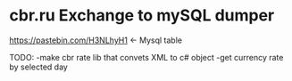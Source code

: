 # cbr.ru Exchange to mySQL dumper 

https://pastebin.com/H3NLhyH1 <- Mysql table

TODO:
-make cbr rate lib that convets XML to c# object
-get currency rate by selected day
